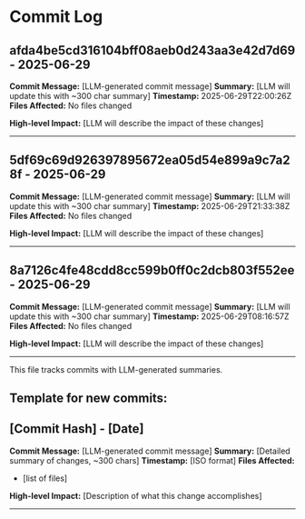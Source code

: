 # Commit Log


## afda4be5cd316104bff08aeb0d243aa3e42d7d69 - 2025-06-29
**Commit Message:** [LLM-generated commit message]
**Summary:** [LLM will update this with ~300 char summary]
**Timestamp:** 2025-06-29T22:00:26Z
**Files Affected:** 
No files changed

**High-level Impact:**
[LLM will describe the impact of these changes]

---

## 5df69c69d926397895672ea05d54e899a9c7a28f - 2025-06-29
**Commit Message:** [LLM-generated commit message]
**Summary:** [LLM will update this with ~300 char summary]
**Timestamp:** 2025-06-29T21:33:38Z
**Files Affected:** 
No files changed

**High-level Impact:**
[LLM will describe the impact of these changes]

---

## 8a7126c4fe48cdd8cc599b0ff0c2dcb803f552ee - 2025-06-29
**Commit Message:** [LLM-generated commit message]
**Summary:** [LLM will update this with ~300 char summary]
**Timestamp:** 2025-06-29T08:16:57Z
**Files Affected:** 
No files changed

**High-level Impact:**
[LLM will describe the impact of these changes]

---
This file tracks commits with LLM-generated summaries.

## Template for new commits:
## [Commit Hash] - [Date]
**Commit Message:** [LLM-generated commit message]
**Summary:** [Detailed summary of changes, ~300 chars]
**Timestamp:** [ISO format]
**Files Affected:** 
- [list of files]

**High-level Impact:**
[Description of what this change accomplishes]

---
